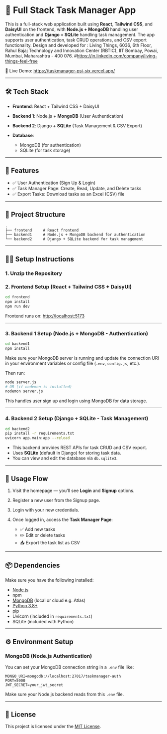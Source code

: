 # 📝 Full Stack Task Manager App

This is a full-stack web application built using **React**, **Tailwind CSS**, and **DaisyUI** on the frontend, with **Node.js + MongoDB** handling user authentication and **Django + SQLite** handling task management. The app supports user authentication, task CRUD operations, and CSV export functionality.
Design and developed for : Living Things, 6036, 6th Floor, Rahul Bajaj Technology and Innovation Center (RBTIC), IIT Bombay, Powai, Mumbai, Maharashtra - 400 076.
#https://in.linkedin.com/company/living-things-feel-free

🔗 Live Demo: https://taskmanager-psi-six.vercel.app/

---

## 🛠️ Tech Stack

* **Frontend**: React + Tailwind CSS + DaisyUI
* **Backend 1**: Node.js + **MongoDB** (User Authentication)
* **Backend 2**: Django + **SQLite** (Task Management & CSV Export)
* **Database**:

  * MongoDB (for authentication)
  * SQLite (for task storage)

---

## 🚀 Features

* ✅ User Authentication (Sign Up & Login)
* ✅ Task Manager Page: Create, Read, Update, and Delete tasks
* ✅ Export Tasks: Download tasks as an Excel (CSV) file

---

## 📂 Project Structure

```
.
├── frontend     # React frontend
├── backend1     # Node.js + MongoDB backend for authentication
└── backend2     # Django + SQLite backend for task management
```

---

## 🧑‍💻 Setup Instructions

### 1. Unzip the Repository

### 2. Frontend Setup (React + Tailwind CSS + DaisyUI)

```bash
cd frontend
npm install
npm run dev
```

Frontend runs on: [http://localhost:5173](http://localhost:5173)

---

### 3. Backend 1 Setup (Node.js + MongoDB - Authentication)

```bash
cd backend1
npm install
```

Make sure your MongoDB server is running and update the connection URI in your environment variables or config file (`.env`, `config.js`, etc.).

Then run:

```bash
node server.js
# OR (if nodemon is installed)
nodemon server.js
```

This handles user sign up and login using MongoDB for data storage.

---

### 4. Backend 2 Setup (Django + SQLite - Task Management)

```bash
cd backend2
pip install -r requirements.txt
uvicorn app.main:app --reload
```

* This backend provides REST APIs for task CRUD and CSV export.
* Uses **SQLite** (default in Django) for storing task data.
* You can view and edit the database via `db.sqlite3`.

---

## 🔑 Usage Flow

1. Visit the homepage — you'll see **Login** and **Signup** options.
2. Register a new user from the Signup page.
3. Login with your new credentials.
4. Once logged in, access the **Task Manager Page**:

   * ✅ Add new tasks
   * ✏️ Edit or delete tasks
   * 📤 Export the task list as CSV

---

## 📦 Dependencies

Make sure you have the following installed:

* [Node.js](https://nodejs.org/)
* npm
* [MongoDB](https://www.mongodb.com/) (local or cloud e.g. Atlas)
* [Python 3.8+](https://www.python.org/)
* pip
* Uvicorn (included in `requirements.txt`)
* SQLite (included with Python)

---

## ⚙️ Environment Setup

### MongoDB (Node.js Authentication)

You can set your MongoDB connection string in a `.env` file like:

```
MONGO_URI=mongodb://localhost:27017/taskmanager-auth
PORT=5000
JWT_SECRET=your_jwt_secret
```

Make sure your Node.js backend reads from this `.env` file.

---

## 📃 License

This project is licensed under the [MIT License](LICENSE).


